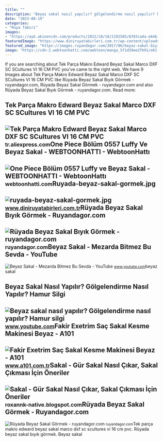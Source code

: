 ```yaml
---
title: ""
description: "Beyaz sakal nasıl yapılır? gölgelendirme nasıl yapılır? hamur silgi"
date: "2023-08-19"
categories:
- "Ruya Tabiri"
images:
- "https://ayb.akinoncdn.com/products/2022/10/18/2192585/8393cada-e64b-4f10-913c-052994f93ca2_size780x780_quality60_cropCenter.jpg"
featuredImage: "https://www.diniruyatabirleri.com.tr/wp-content/uploads/2018/08/ruyada-beyaz-sakal-gormek.jpg"
featured_image: "https://images.ruyandagor.com/2017/06/beyaz-sakal-biyik-gormek-1408.jpg"
image: "https://cdn-2.webtoonhatti.com/webtoon/manga_5f1d39ee2fb91/e61f8031c4b42f4d44d2f0d05a617857/006.jpg"
---
```


If you are searching about Tek Parça Makro Edward Beyaz Sakal Marco DXF SC SCultures VI 16 CM PVC you've came to the right web. We have 9 Images about Tek Parça Makro Edward Beyaz Sakal Marco DXF SC SCultures VI 16 CM PVC like Rüyada Beyaz Sakal Bıyık Görmek - ruyandagor.com, Rüyada Beyaz Sakal Görmek - ruyandagor.com and also Rüyada Beyaz Sakal Bıyık Görmek - ruyandagor.com. Read more:

Tek Parça Makro Edward Beyaz Sakal Marco DXF SC SCultures VI 16 CM PVC
----------------------------------------------------------------------

 ![Tek Parça Makro Edward Beyaz Sakal Marco DXF SC SCultures VI 16 CM PVC](https://ae01.alicdn.com/kf/HTB18HV9bcfrK1Rjy1Xdq6yemFXaj/Tek-Par-a-Makro-Edward-Beyaz-Sakal-Marco-DXF-SC-SCultures-VI-16-CM-PVC-Action.jpg) <small>tr.aliexpress.com</small>One Piece Bölüm 0557 Luffy Ve Beyaz Sakal - WEBTOONHATTI - WebtoonHattı
-----------------------------------------------------------------------

 ![One Piece Bölüm 0557 Luffy ve Beyaz Sakal - WEBTOONHATTI - WebtoonHattı](https://cdn-2.webtoonhatti.com/webtoon/manga_5f1d39ee2fb91/e61f8031c4b42f4d44d2f0d05a617857/006.jpg) <small>webtoonhatti.com</small>Ruyada-beyaz-sakal-gormek.jpg
-----------------------------

 ![ruyada-beyaz-sakal-gormek.jpg](https://www.diniruyatabirleri.com.tr/wp-content/uploads/2018/08/ruyada-beyaz-sakal-gormek.jpg) <small>www.diniruyatabirleri.com.tr</small>Rüyada Beyaz Sakal Bıyık Görmek - Ruyandagor.com
------------------------------------------------

 ![Rüyada Beyaz Sakal Bıyık Görmek - ruyandagor.com](https://images.ruyandagor.com/2017/06/beyaz-sakal-biyik-gormek-1408.jpg) <small>ruyandagor.com</small>Beyaz Sakal - Mezarda Bitmez Bu Sevda - YouTube
-----------------------------------------------

 ![Beyaz Sakal - Mezarda Bitmez Bu Sevda - YouTube](https://i.ytimg.com/vi/yPYwMNgFTIg/maxresdefault.jpg) <small>www.youtube.com</small>beyaz sakal

Beyaz Sakal Nasıl Yapılır? Gölgelendirme Nasıl Yapılır? Hamur Silgi
-------------------------------------------------------------------

 ![Beyaz sakal nasıl yapılır? Gölgelendirme nasıl yapılır? Hamur silgi](https://i.ytimg.com/vi/JEo_9UwpXmE/maxresdefault.jpg) <small>www.youtube.com</small>Fakir Exetrim Saç Sakal Kesme Makinesi Beyaz - A101
---------------------------------------------------

 ![Fakir Exetrim Saç Sakal Kesme Makinesi Beyaz - A101](https://ayb.akinoncdn.com/products/2022/10/18/2192585/8393cada-e64b-4f10-913c-052994f93ca2_size780x780_quality60_cropCenter.jpg) <small>www.a101.com.tr</small>Sakal - Gür Sakal Nasıl Çıkar, Sakal Çıkması İçin Öneriler
----------------------------------------------------------

 ![Sakal - Gür Sakal Nasıl Çıkar, Sakal Çıkması İçin Öneriler](https://www.ruyatabirleri.com/wp-content/uploads/beyaz-sakal.jpg) <small>roxannk-native.blogspot.com</small>Rüyada Beyaz Sakal Görmek - Ruyandagor.com
------------------------------------------

 ![Rüyada Beyaz Sakal Görmek - ruyandagor.com](https://images.ruyandagor.com/2017/04/beyaz-sakal-gormek-2343.jpg) <small>ruyandagor.com</small>Tek parça makro edward beyaz sakal marco dxf sc scultures vi 16 cm pvc. Rüyada beyaz sakal bıyık görmek. Beyaz sakal
